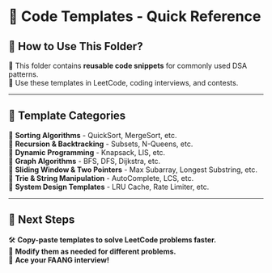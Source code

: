 # 📂 Code Templates - Quick Reference

## **📌 How to Use This Folder?**  
📝 This folder contains **reusable code snippets** for commonly used DSA patterns.  
🚀 Use these templates in LeetCode, coding interviews, and contests.

---

## **📌 Template Categories**
📂 **Sorting Algorithms** - QuickSort, MergeSort, etc.  
📂 **Recursion & Backtracking** - Subsets, N-Queens, etc.  
📂 **Dynamic Programming** - Knapsack, LIS, etc.  
📂 **Graph Algorithms** - BFS, DFS, Dijkstra, etc.  
📂 **Sliding Window & Two Pointers** - Max Subarray, Longest Substring, etc.  
📂 **Trie & String Manipulation** - AutoComplete, LCS, etc.  
📂 **System Design Templates** - LRU Cache, Rate Limiter, etc.  

---

## **📌 Next Steps**
🛠 **Copy-paste templates to solve LeetCode problems faster.**  
📜 **Modify them as needed for different problems.**  
🚀 **Ace your FAANG interview!**  
